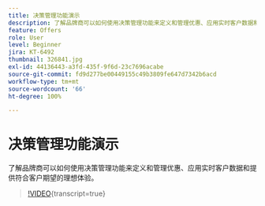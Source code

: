 ```yaml
---
title: 决策管理功能演示
description: 了解品牌商可以如何使用决策管理功能来定义和管理优惠、应用实时客户数据和提供符合客户期望的理想体验。
feature: Offers
role: User
level: Beginner
jira: KT-6492
thumbnail: 326841.jpg
exl-id: 44136443-a3fd-435f-9f6d-23c7696acabe
source-git-commit: fd9d277be00449155c49b3809fe647d7342b6acd
workflow-type: tm+mt
source-wordcount: '66'
ht-degree: 100%

---
```


# 决策管理功能演示

了解品牌商可以如何使用决策管理功能来定义和管理优惠、应用实时客户数据和提供符合客户期望的理想体验。

>[!VIDEO](https://video.tv.adobe.com/v/326841?quality=12&learn=on){transcript=true}

